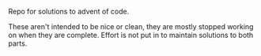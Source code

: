 

Repo for solutions to advent of code.

These aren't intended to be nice or clean, they are mostly stopped working on when they are complete.  Effort is not put in to maintain solutions to both parts.



